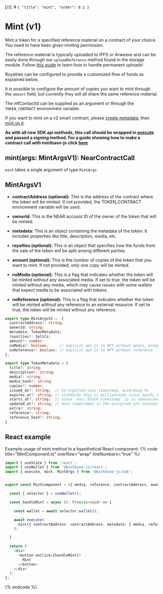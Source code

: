 [//]: # `{ "title": "mint", "order": 0.1 }`

# Mint (v1)

Mint a token for a specified reference material on a contract of your choice. You need to have been given minting permission.

The reference material is typically uploaded to IPFS or Arweave and can be easily done through our `uploadReference` method found in the storage module. Follow [this guide](https://docs.mintbase.xyz/dev/getting-started/upload-reference-material-to-arweave-and-mint) to learn how to handle permanent uploads!

Royalties can be configured to provide a customized flow of funds as explained below.

It is possible to configure the amount of copies you want to mint through the `amount` field, but currently they will all share the same reference material.

The nftContactId can be supplied as an argument or through the `TOKEN_CONTRACT` environment variable.

If you want to mint on a v2 smart contract, please [create metadata](../createMetadata/README.md), then [mint on it](../mintOnMetadata/README.md).

**As with all new SDK api methods, this call should be wrapped in [execute](../#execute) and passed a signing method. For a guide showing how to make a contract call with mintbase-js click [here](https://docs.mintbase.xyz/dev/getting-started/make-your-first-contract-call-deploycontract)**

## mint(args: MintArgsV1): NearContractCall

`mint` takes a single argument of type `MintArgs`

## MintArgsV1

- **contractAddress (optional):** This is the address of the contract where the token will be minted. If not provided, the TOKEN_CONTRACT environment variable will be used.

- **ownerId:** This is the NEAR account ID of the owner of the token that will be minted.

- **metadata:** This is an object containing the metadata of the token. It includes properties like title, description, media, etc.

- **royalties (optional):** This is an object that specifies how the funds from the sale of the token will be split among different parties.

- **amount (optional):** This is the number of copies of the token that you want to mint. If not provided, only one copy will be minted.

- **noMedia (optional):** This is a flag that indicates whether the token will be minted without any associated media. If set to true, the token will be minted without any media, which may cause issues with some wallets that expect media to be associated with tokens.


- **noReference (optional):** This is a flag that indicates whether the token will be minted without any reference to an external resource. If set to true, the token will be minted without any reference.


```typescript
export type MintArgsV1 =  {
  contractAddress?: string;
  ownerId: string;
  metadata: TokenMetadata;
  royalties?: Splits;
  amount?: number;
  noMedia?: boolean;     // explicit opt-in to NFT without media, breaks wallets
  noReference?: boolean; // explicit opt-in to NFT without reference
};

export type TokenMetadata = {
  title?: string;
  description?: string;
  media?: string;
  media_hash?: string;
  copies?: number;
  issued_at?: string;  // Stringified unix timestamp, according to
  expires_at?: string; // standards this is milliseconds since epoch, but
  starts_at?: string;  // since `env::block_timestamp` is in nanoseconds
  updated_at?: string; // most timestamps in the ecosystem are nanoseconds
  extra?: string;
  reference?: string;
  reference_hash?: string;
}
```

## React example

Example usage of mint method in a hypothetical React component:
{% code title="MintComponent.ts" overflow="wrap" lineNumbers="true" %}

```typescript
import { useState } from 'react';
import { useWallet } from '@mintbase-js/react';
import { execute, mint, MintArgs } from '@mintbase-js/sdk';


export const MintComponent = ({ media, reference, contractAddress, owner }: MintArgs): JSX.Element => {

  const { selector } = useWallet();

  const handleMint = async (): Promise<void> => {

    const wallet = await selector.wallet();

    await execute(
      mint({ contractAddress: contractAddress, metadata: { media, reference }, ownerId: owner })
    );

  }

  return (
    <div>
      <button onClick={handleMint}>
        Mint
      </button>
    </div>
  );
};
```
{% endcode %}
